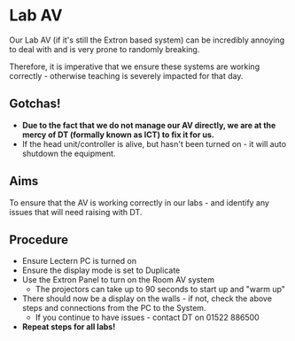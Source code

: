 # Lab AV
Our Lab AV (if it's still the Extron based system) can be incredibly annoying to deal with and is very prone to randomly breaking.

Therefore, it is imperative that we ensure these systems are working correctly - otherwise teaching is severely impacted for that day.

## Gotchas!
* **Due to the fact that we do not manage our AV directly, we are at the mercy of DT (formally known as ICT) to fix it for us.**
* If the head unit/controller is alive, but hasn't been turned on - it will auto shutdown the equipment.

## Aims
To ensure that the AV is working correctly in our labs - and identify any issues that will need raising with DT.

## Procedure
* Ensure Lectern PC is turned on
* Ensure the display mode is set to Duplicate
* Use the Extron Panel to turn on the Room AV system
    * The projectors can take up to 90 seconds to start up and "warm up"
* There should now be a display on the walls - if not, check the above steps and connections from the PC to the System. 
    * If you continue to have issues - contact DT on 01522 886500 
* **Repeat steps for all labs!**